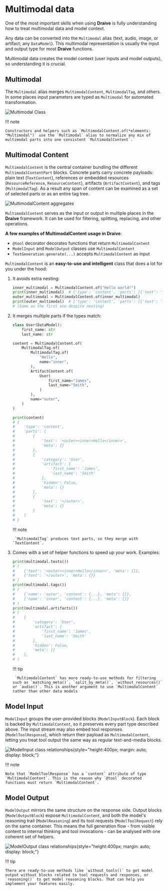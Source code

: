 <!-- markdownlint-disable-file MD046 -->
# Multimodal data

One of the most important skills when using **Draive** is fully understanding how to treat multimodal data and model context.

Any data can be converted into the `Multimodal` alias (text, audio, image, or artifact; any `DataModel`). This multimodal representation is usually the input and output type for most **Draive** functions.

Multimodal data creates the model context (user inputs and model outputs), so understanding it is crucial.

## Multimodal

The `Multimodal` alias merges `MultimodalContent`, `MultimodalTag`, and others. In some places input parameters are typed as `Multimodal` for automated transformation.

![Multimodal Class](../../diagrams/out/Multimodal.svg)

!!! note

    Constructors and helpers such as `MultimodalContent.of(*elements: "Multimodal")` use the `Multimodal` alias to normalize any mix of multimodal parts into one consistent `MultimodalContent`.

## Multimodal Content

`MultimodalContent` is the central container bundling the different `MultimodalContentPart` blocks. Concrete parts carry concrete payloads: plain text (`TextContent`), references or embedded resources (`ResourceReference`, `ResourceContent`), artifacts (`ArtifactContent`), and tags (`MultimodalTag`). As a result any span of content can be examined as a set of selected parts or as an entire tag tree.

![MultimodalContent aggregates](../../diagrams/out/MultimodalContent.svg)

`MultimodalContent` serves as the input or output in multiple places in the **Draive** framework. It can be used for filtering, splitting, replacing, and other operations.

**A few examples of MultimodalContent usage in Draive**:

* `@tool` decorator decorates functions that return `MultimodalContent`
* `ModelInput` and `ModelOutput` classes use `MultimodalContent`
* `TextGeneration.generate(...)` accepts `MultimodalContent` as input

`MultimodalContent` is an **easy-to-use and intelligent** class that does a lot for you under the hood:

1. It avoids extra nesting:

    ```python
    inner_multimodal = MultimodalContent.of("Hello world!")
    print(inner_multimodal)  # {'type': 'content', 'parts': [{'text': 'Hello world!', 'meta': {}}]}
    outer_multimodal = MultimodalContent.of(inner_multimodal)
    print(outer_multimodal)  # {'type': 'content', 'parts': [{'text': 'Hello world!', 'meta': {}}]}
    # (Same as the first one despite nesting)
    ```

2. It merges multiple parts if the types match:

    ```python
    class User(DataModel):
        first_name: str
        last_name: str

    content = MultimodalContent.of(
        MultimodalTag.of(
            MultimodalTag.of(
                "Hello",
                name="inner",
            ),
            ArtifactContent.of(
                User(
                    first_name="James",
                    last_name="Smith",
                )
            ),
            name="outer",
        )
    )

    print(content)
    # {
    #    'type': 'content', 
    #    'parts': [
    #        {
    #            'text': '<outer><inner>Hello</inner>', 
    #            'meta': {}
    #        }, 
    #        {
    #            'category': 'User', 
    #            'artifact': {
    #                'first_name': 'James', 
    #                'last_name': 'Smith'
    #            }, 
    #            'hidden': False, 
    #            'meta': {}
    #        }, 
    #        {
    #            'text': '</outer>', 
    #            'meta': {}
    #        }
    #    ]
    # }
    ```

    !!! note

        `MultimodalTag` produces text parts, so they merge with `TextContent`.

3. Comes with a set of helper functions to speed up your work. Examples:

    ```python
    print(multimodal.texts())
    # (
    #    {'text': '<outer><inner>Hello</inner>', 'meta': {}},
    #    {'text': '</outer>', 'meta': {}}
    # )
    print(multimodal.tags())
    # (
    #    {'name': 'outer', 'content': {...}, 'meta': {}},
    #    {'name': 'inner', 'content': {...}, 'meta': {}}
    # )
    print(multimodal.artifacts())
    # (
    #    {
    #        'category': 'User',
    #        'artifact': {
    #            'first_name': 'James',
    #            'last_name': 'Smith'
    #        },
    #        'hidden': False,
    #        'meta': {}
    #    },
    # )
    ```

    !!! tip

        `MultimodalContent` has more ready-to-use methods for filtering such as `matching_meta()`, `split_by_meta()`, `without_resources()` or `audio()`. This is another argument to use `MultimodalContent` rather than other data models

## Model Input

`ModelInput` groups the user-provided blocks (`ModelInputBlock`). Each block is backed by `MultimodalContent`, so it preserves every part type described above. The input stream may also embed tool responses (`ModelToolResponse`), which return their payload as `MultimodalContent`, letting you treat tool output the same way as regular text-and-media blocks.

![ModelInput class relationships](../../diagrams/out/ModelInput.svg){style="height:400px; margin: auto; display: block;"}

!!! note

    Note that `ModelToolResponse` has a `content` attribute of type `MultimodalContent`. This is the reason why `@tool` decorated functions must return `MultimodalContent`.

## Model Output

`ModelOutput` mirrors the same structure on the response side. Output blocks (`ModelOutputBlock`) expose `MultimodalContent`, and both the model's reasoning trail (`ModelReasoning`) and its tool requests (`ModelToolRequest`) rely on the same container. This means the full generation flow - from visible content to internal thinking and tool invocations - can be analysed with one coherent set of helpers.

![ModelOutput class relationships](../../diagrams/out/ModelOutput.svg){style="height:400px; margin: auto; display: block;"}

!!! tip

    There are ready-to-use methods like `without_tools()` to get model output without blocks related to tool requests and responses, or `reasoning()` to get model reasoning blocks. That can help you implement your features easily.
